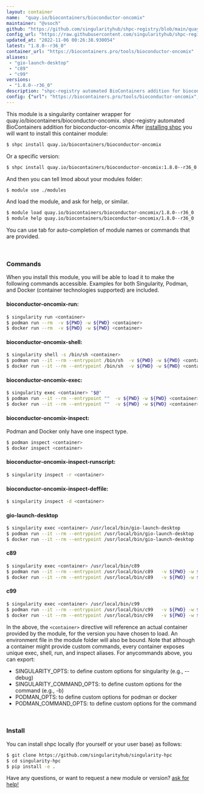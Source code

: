```yaml
---
layout: container
name:  "quay.io/biocontainers/bioconductor-oncomix"
maintainer: "@vsoch"
github: "https://github.com/singularityhub/shpc-registry/blob/main/quay.io/biocontainers/bioconductor-oncomix/container.yaml"
config_url: "https://raw.githubusercontent.com/singularityhub/shpc-registry/main/quay.io/biocontainers/bioconductor-oncomix/container.yaml"
updated_at: "2022-11-06 00:26:38.930054"
latest: "1.8.0--r36_0"
container_url: "https://biocontainers.pro/tools/bioconductor-oncomix"
aliases:
 - "gio-launch-desktop"
 - "c89"
 - "c99"
versions:
 - "1.8.0--r36_0"
description: "shpc-registry automated BioContainers addition for bioconductor-oncomix"
config: {"url": "https://biocontainers.pro/tools/bioconductor-oncomix", "maintainer": "@vsoch", "description": "shpc-registry automated BioContainers addition for bioconductor-oncomix", "latest": {"1.8.0--r36_0": "sha256:4a2409ada37d0d7d092d7004d1b5cec1a107cec25df20941b16afad58ddab7c8"}, "tags": {"1.8.0--r36_0": "sha256:4a2409ada37d0d7d092d7004d1b5cec1a107cec25df20941b16afad58ddab7c8"}, "docker": "quay.io/biocontainers/bioconductor-oncomix", "aliases": {"gio-launch-desktop": "/usr/local/bin/gio-launch-desktop", "c89": "/usr/local/bin/c89", "c99": "/usr/local/bin/c99"}}
---
```


This module is a singularity container wrapper for quay.io/biocontainers/bioconductor-oncomix.
shpc-registry automated BioContainers addition for bioconductor-oncomix
After [installing shpc](#install) you will want to install this container module:


```bash
$ shpc install quay.io/biocontainers/bioconductor-oncomix
```

Or a specific version:

```bash
$ shpc install quay.io/biocontainers/bioconductor-oncomix:1.8.0--r36_0
```

And then you can tell lmod about your modules folder:

```bash
$ module use ./modules
```

And load the module, and ask for help, or similar.

```bash
$ module load quay.io/biocontainers/bioconductor-oncomix/1.8.0--r36_0
$ module help quay.io/biocontainers/bioconductor-oncomix/1.8.0--r36_0
```

You can use tab for auto-completion of module names or commands that are provided.

<br>

### Commands

When you install this module, you will be able to load it to make the following commands accessible.
Examples for both Singularity, Podman, and Docker (container technologies supported) are included.

#### bioconductor-oncomix-run:

```bash
$ singularity run <container>
$ podman run --rm  -v ${PWD} -w ${PWD} <container>
$ docker run --rm  -v ${PWD} -w ${PWD} <container>
```

#### bioconductor-oncomix-shell:

```bash
$ singularity shell -s /bin/sh <container>
$ podman run --it --rm --entrypoint /bin/sh  -v ${PWD} -w ${PWD} <container>
$ docker run --it --rm --entrypoint /bin/sh  -v ${PWD} -w ${PWD} <container>
```

#### bioconductor-oncomix-exec:

```bash
$ singularity exec <container> "$@"
$ podman run --it --rm --entrypoint ""  -v ${PWD} -w ${PWD} <container> "$@"
$ docker run --it --rm --entrypoint ""  -v ${PWD} -w ${PWD} <container> "$@"
```

#### bioconductor-oncomix-inspect:

Podman and Docker only have one inspect type.

```bash
$ podman inspect <container>
$ docker inspect <container>
```

#### bioconductor-oncomix-inspect-runscript:

```bash
$ singularity inspect -r <container>
```

#### bioconductor-oncomix-inspect-deffile:

```bash
$ singularity inspect -d <container>
```


#### gio-launch-desktop

```bash
$ singularity exec <container> /usr/local/bin/gio-launch-desktop
$ podman run --it --rm --entrypoint /usr/local/bin/gio-launch-desktop   -v ${PWD} -w ${PWD} <container> -c " $@"
$ docker run --it --rm --entrypoint /usr/local/bin/gio-launch-desktop   -v ${PWD} -w ${PWD} <container> -c " $@"
```


#### c89

```bash
$ singularity exec <container> /usr/local/bin/c89
$ podman run --it --rm --entrypoint /usr/local/bin/c89   -v ${PWD} -w ${PWD} <container> -c " $@"
$ docker run --it --rm --entrypoint /usr/local/bin/c89   -v ${PWD} -w ${PWD} <container> -c " $@"
```


#### c99

```bash
$ singularity exec <container> /usr/local/bin/c99
$ podman run --it --rm --entrypoint /usr/local/bin/c99   -v ${PWD} -w ${PWD} <container> -c " $@"
$ docker run --it --rm --entrypoint /usr/local/bin/c99   -v ${PWD} -w ${PWD} <container> -c " $@"
```



In the above, the `<container>` directive will reference an actual container provided
by the module, for the version you have chosen to load. An environment file in the
module folder will also be bound. Note that although a container
might provide custom commands, every container exposes unique exec, shell, run, and
inspect aliases. For anycommands above, you can export:

 - SINGULARITY_OPTS: to define custom options for singularity (e.g., --debug)
 - SINGULARITY_COMMAND_OPTS: to define custom options for the command (e.g., -b)
 - PODMAN_OPTS: to define custom options for podman or docker
 - PODMAN_COMMAND_OPTS: to define custom options for the command

<br>

### Install

You can install shpc locally (for yourself or your user base) as follows:

```bash
$ git clone https://github.com/singularityhub/singularity-hpc
$ cd singularity-hpc
$ pip install -e .
```

Have any questions, or want to request a new module or version? [ask for help!](https://github.com/singularityhub/singularity-hpc/issues)